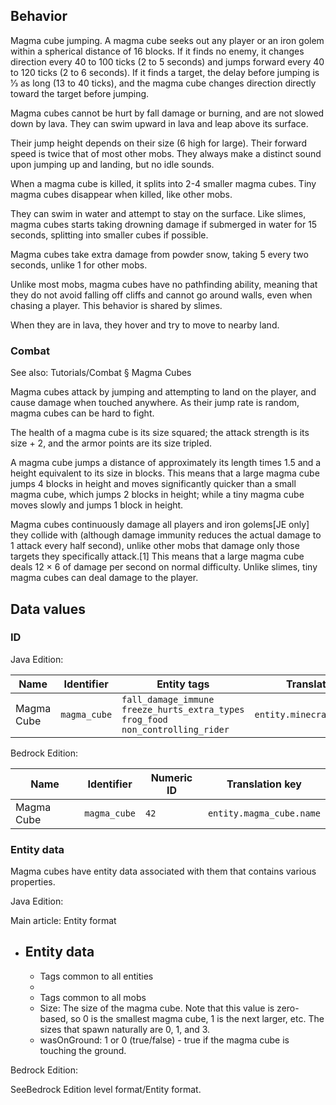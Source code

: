 ## Behavior
Magma cube jumping.
A magma cube seeks out any player or an iron golem within a spherical distance of 16 blocks. If it finds no enemy, it changes direction every 40 to 100 ticks (2 to 5 seconds) and jumps forward every 40 to 120 ticks (2 to 6 seconds). If it finds a target, the delay before jumping is 1⁄3 as long (13 to 40 ticks), and the magma cube changes direction directly toward the target before jumping.

Magma cubes cannot be hurt by fall damage or burning, and are not slowed down by lava. They can swim upward in lava and leap above its surface. 

Their jump height depends on their size (6 high for large). Their forward speed is twice that of most other mobs. They always make a distinct sound upon jumping up and landing, but no idle sounds.

When a magma cube is killed, it splits into 2-4 smaller magma cubes. Tiny magma cubes disappear when killed, like other mobs.

They can swim in water and attempt to stay on the surface. Like slimes, magma cubes starts taking drowning damage if submerged in water for 15 seconds, splitting into smaller cubes if possible.

Magma cubes take extra damage from powder snow, taking 5 every two seconds, unlike 1 for other mobs.

Unlike most mobs, magma cubes have no pathfinding ability, meaning that they do not avoid falling off cliffs and cannot go around walls, even when chasing a player. This behavior is shared by slimes.

When they are in lava, they hover and try to move to nearby land.

### Combat
See also: Tutorials/Combat § Magma Cubes

Magma cubes attack by jumping and attempting to land on the player, and cause damage when touched anywhere. As their jump rate is random, magma cubes can be hard to fight.

The health of a magma cube is its size squared; the attack strength is its size + 2, and the armor points are its size tripled.

A magma cube jumps a distance of approximately its length times 1.5 and a height equivalent to its size in blocks. This means that a large magma cube jumps 4 blocks in height and moves significantly quicker than a small magma cube, which jumps 2 blocks in height; while a tiny magma cube moves slowly and jumps 1 block in height.

Magma cubes continuously damage all players and iron golems‌[JE  only] they collide with (although damage immunity reduces the actual damage to 1 attack every half second), unlike other mobs that damage only those targets they specifically attack.[1] This means that a large magma cube deals 12 × 6 of damage per second on normal difficulty. Unlike slimes, tiny magma cubes can deal damage to the player.

## Data values
### ID
Java Edition:

| Name       | Identifier   | Entity tags                                                                                     | Translation key               |
|------------|--------------|-------------------------------------------------------------------------------------------------|-------------------------------|
| Magma Cube | `magma_cube` | `fall_damage_immune`<br/>`freeze_hurts_extra_types`<br/>`frog_food`<br/>`non_controlling_rider` | `entity.minecraft.magma_cube` |

Bedrock Edition:

| Name       | Identifier   | Numeric ID | Translation key          |
|------------|--------------|------------|--------------------------|
| Magma Cube | `magma_cube` | `42`       | `entity.magma_cube.name` |

### Entity data
Magma cubes have entity data associated with them that contains various properties.

Java Edition:

Main article: Entity format
- Entity data
	- 
	- Tags common to all entities
	- 
	- Tags common to all mobs
	- Size: The size of the magma cube. Note that this value is zero-based, so 0 is the smallest magma cube, 1 is the next larger, etc. The sizes that spawn naturally are 0, 1, and 3.
	- wasOnGround: 1 or 0 (true/false) - true if the magma cube is touching the ground.

Bedrock Edition:

SeeBedrock Edition level format/Entity format.

